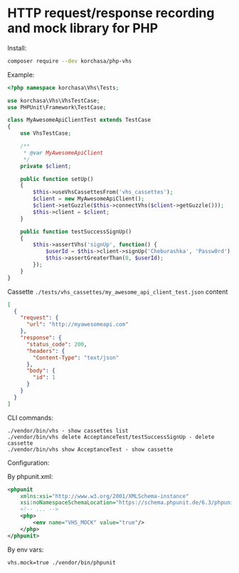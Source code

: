 # HTTP request/response recording and mock library for PHP

<!-- [![Latest Version](https://img.shields.io/packagist/v/korchasa/blueprint.svg?style=flat-square)](https://packagist.org/packages/korchasa/blueprint)
[![Build Status](https://travis-ci.org/korchasa/blueprint.svg?style=flat-square)](https://travis-ci.org/korchasa/blueprint)
[![Minimum PHP Version](https://img.shields.io/badge/php-%3E%3D%207.0-8892BF.svg?style=flat-square)](https://php.net/) -->

Install:
```bash
composer require --dev korchasa/php-vhs
```

Example:
```php
<?php namespace korchasa\Vhs\Tests;

use korchasa\Vhs\VhsTestCase;
use PHPUnit\Framework\TestCase;

class MyAwesomeApiClientTest extends TestCase
{
    use VhsTestCase;

    /**
     * @var MyAwesomeApiClient
     */
    private $client;

    public function setUp()
    {
        $this->useVhsCassettesFrom('vhs_cassettes');
        $client = new MyAwesomeApiClient();
        $client->setGuzzle($this->connectVhs($client->getGuzzle()));
        $this->client = $client;
    }

    public function testSuccessSignUp()
    {
        $this->assertVhs('signUp', function() {
            $userId = $this->client->signUp('Cheburashka', 'Passw0rd');
            $this->assertGreaterThan(0, $userId);
        });
    }
}
```

Cassette ``./tests/vhs_cassettes/my_awesome_api_client_test.json`` content
```json
[
  {
    "request": {
      "url": "http://myawesomeapi.com"
    },
    "response": {
      "status_code": 200,
      "headers": {
        "Content-Type": "text/json"
      },
      "body": {
        "id": 1
      }
    }
  }
]
```


CLI commands:
```
./vendor/bin/vhs - show cassettes list
./vendor/bin/vhs delete AcceptanceTest/testSuccessSignUp - delete cassette
./vendor/bin/vhs show AcceptanceTest - show cassette
```

Configuration:

By phpunit.xml:
```xml
<phpunit
    xmlns:xsi="http://www.w3.org/2001/XMLSchema-instance"
    xsi:noNamespaceSchemaLocation="https://schema.phpunit.de/6.3/phpunit.xsd">
    <!-- ... -->
    <php>
        <env name="VHS_MOCK" value="true"/>
    </php>
</phpunit>
```

By env vars:
```bash
vhs.mock=true ./vendor/bin/phpunit 
```
